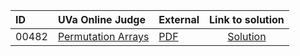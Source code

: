 | ID | UVa Online Judge | External | Link to solution |
|:---|:---|:---|:---:|
| 00482 | [Permutation Arrays](https://onlinejudge.org/index.php?option=com_onlinejudge&Itemid=8&category=623&page=show_problem&problem=423) | [PDF](https://onlinejudge.org/external/4/482.pdf) | [Solution](https://github.com/versenyi98/uva-solutions/tree/main/solutions/00482%20-%20Permutation%20Arrays)|
